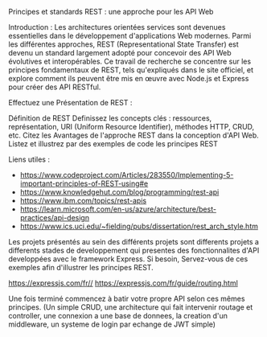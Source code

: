 Principes et standards REST : une approche pour les API Web

Introduction :
Les architectures orientées services sont devenues essentielles dans le développement d'applications Web modernes. Parmi les différentes approches, REST (Representational State Transfer) est devenu un standard largement adopté pour concevoir des API Web évolutives et interopérables. Ce travail de recherche se concentre sur les principes fondamentaux de REST, tels qu'expliqués dans le site officiel, et explore comment ils peuvent être mis en œuvre avec Node.js et Express pour créer des API RESTful.

Effectuez une Présentation de REST :

Définition de REST 
Definissez les concepts clés : ressources, représentation, URI (Uniform Resource Identifier), méthodes HTTP, CRUD, etc.
Citez les Avantages de l'approche REST dans la conception d'API Web.
Listez et illustrez par des exemples de code les principes REST 



Liens utiles : 
 - https://www.codeproject.com/Articles/283550/Implementing-5-important-principles-of-REST-using#e
 - https://www.knowledgehut.com/blog/programming/rest-api
 - https://www.ibm.com/topics/rest-apis
 - https://learn.microsoft.com/en-us/azure/architecture/best-practices/api-design
 - https://www.ics.uci.edu/~fielding/pubs/dissertation/rest_arch_style.htm



Les projets présentés au sein des différents projets sont differents projets a differents stades de developpement qui presentes des fonctionnalites d'API developpées avec le framework Express. Si besoin, Servez-vous de ces exemples afin d'illustrer les principes REST.


https://expressjs.com/fr//
https://expressjs.com/fr/guide/routing.html



Une fois terminé commencez à batir votre propre API selon ces mêmes principes. (Un simple CRUD, une architecture qui fait intervenir routage et controller, une connexion a une base de donnees, la creation d'un middleware, un systeme de login par echange de JWT simple)
